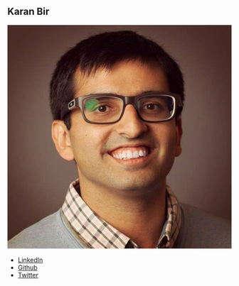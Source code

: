 Karan Bir
---------

![](photos/karan-bir.jpg)

* [LinkedIn](https://www.linkedin.com/in/karansinghbir)
* [Github](https://github.com/karanbir88)
* [Twitter](https://twitter.com/karansbir)
